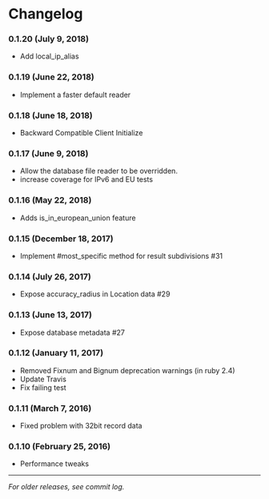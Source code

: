 # Changelog

### 0.1.20 (July 9, 2018)

- Add local_ip_alias

### 0.1.19 (June 22, 2018)

- Implement a faster default reader

### 0.1.18 (June 18, 2018)

- Backward Compatible Client Initialize

### 0.1.17 (June 9, 2018)

- Allow the database file reader to be overridden.
- increase coverage for IPv6 and EU tests

### 0.1.16 (May 22, 2018)

- Adds is_in_european_union feature

### 0.1.15 (December 18, 2017)

- Implement #most_specific method for result subdivisions #31

### 0.1.14 (July 26, 2017)

- Expose accuracy_radius in Location data #29

### 0.1.13 (June 13, 2017)

- Expose database metadata #27

### 0.1.12 (January 11, 2017)

- Removed Fixnum and Bignum deprecation warnings (in ruby 2.4)
- Update Travis
- Fix failing test

### 0.1.11 (March 7, 2016)

- Fixed problem with 32bit record data

### 0.1.10 (February 25, 2016)

- Performance tweaks

***

*For older releases, see commit log.*
